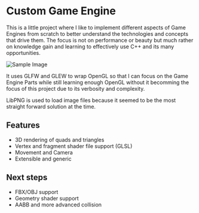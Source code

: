 # Custom Game Engine

This is a little project where I like to implement different aspects of Game Engines from scratch to better understand the technologies and concepts that drive them. The focus is not on performance or beauty but much rather on knowledge gain and learning to effectively use C++ and its many opportunities.

![Sample Image](https://www.github.com/rausc-daniel/GameEngine/blob/master/img/SampleImage.png)

It uses GLFW and GLEW to wrap OpenGL so that I can focus on the Game Engine Parts while still learning enough OpenGL without it becomming the focus of this project due to its verbosity and complexity.

LibPNG is used to load image files because it seemed to  be the most straight forward solution at the time.

## Features

* 3D rendering of quads and triangles
* Vertex and fragment shader file support (GLSL)
* Movement and Camera
* Extensible and generic

## Next steps

* FBX/OBJ support
* Geometry shader support
* AABB and more advanced collision
